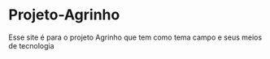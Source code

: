 # Projeto-Agrinho
Esse site é para o projeto Agrinho que tem como tema campo e seus meios de tecnologia
